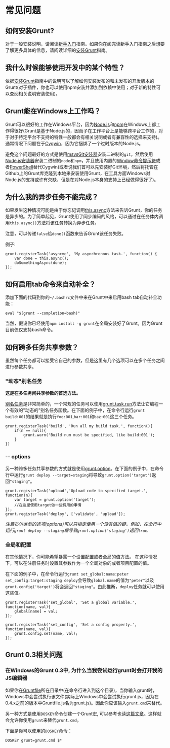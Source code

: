 # 常见问题

## 如何安装Grunt?

对于一般安装说明，请阅读[新手入门](http://gruntjs.com/getting-started/)指南。如果你在阅完读新手入门指南之后想要了解更多具体的信息，请阅读详细的[安装Grunt](http://gruntjs.com/installing-grunt/)指南。

## 我什么时候能够使用开发中的某个特性？

依据[安装Grunt](http://gruntjs.com/installing-grunt/)指南中的说明可以了解如何安装发布的和未发布的开发版本的Grunt(对于插件，你也可以使用npm安装并添加到依赖中使用；对于新的特性可以查阅相关说明安装使用)。

## Grunt能在Windows上工作吗？

Grunt可以很好的工作在Windows平台，因为[Node.js](http://nodejs.org/)和[npm](http://npmjs.org/)在Windows上都工作得很好(Grunt是基于Node.js的，因而子在工作平台上是能够跨平台工作的，对于对于特定平台不支持的特性一般都会有相关说明或者有兼容性的选择来支持)。通常情况下问题在于[Cygwin](http://www.cygwin.com/)，因为它捆绑了一个过时版本的Node.js。

避免这个问题最好的方式是使用[msysGit安装器](http://msysgit.github.com/)安装二进制的`git`，然后使用[Node.js安装器](http://nodejs.org/#download)安装二进制的`node`和`npm`，并且使用内置的[Window命令提示符](http://www.cs.princeton.edu/courses/archive/spr05/cos126/cmd-prompt.html)或者[PowerShell](http://support.microsoft.com/kb/968929)替代Cygwin(或者说我们首可以先安装好Git环境，然后将托管在Github上的Grunt库克隆到本地来安装使用Grunt，在工具方面Windows对Node.js的支持或许有欠缺，但是在对Node.js本身的支持上已经做得很好了)。

## 为什么我的异步任务不能完成？

如果发生这种情况可能是由于你忘记调用[this.async](http://gruntjs.com/grunt.task#wiki-this-async)方法来告诉Grunt，你的任务是异步的。为了简单起见，Grunt使用了同步编码的风格，可以通过在任务体内调用`this.async()`方法将该任务转换为异步任务。

注意，可以传递`false`给`done()`函数来告诉Grunt该任务失败。

例子:

    grunt.registerTask('asyncme', 'My asynchronous task.', function() {
        var done = this.async();
        doSomethingAsync(done);
    });

## 如何启用tab命令来自动补全？

添加下面的代码到你的`~/.bashrc`文件中来在Grunt中来启用bash tab自动补全功能：

    eval "$(grunt --completion=bash)"
    
当然，假设你已经使用`npm install -g grunt`在全局安装好了Grunt。因为Grunt目前仅仅支持bash命令。

## 如何跨多任务共享参数？

虽然每个任务都可以接受它自己的参数，但是这里有几个选项可以在多个任务之间进行参数共享。

### "动态"别名任务

**这是在多任务间共享参数的首选方法。**

[别名任务](http://gruntjs.com/grunt#wiki-grunt-registertask)是非常简单的，一个常规的任务可以使用[grunt.task.run](http://gruntjs.com/grunt.task#wiki-grunt-task-run)方法让它编程一个有效的"动态的"别名任务函数。在下面的例子中，在命令行运行`grunt build:001`的结果就是执行`foo:001`,`bar:001`和`baz:001`这三个任务。

    grunt.registerTask('build', 'Run all my build task.', function(){
        if(n == null){
            grunt.warn('Build num must be specified, like build:001');
        }
    })
    
### -- options

另一种跨多任务共享参数的方式就是使用[grunt.option](http://gruntjs.com/grunt#wiki-grunt-option)。在下面的例子中，在命令行中运行`grunt deploy --target=staging`将导致`grunt.option('target')`返回`"staging"`。

    grunt.registerTask('upload','Upload code to specified target.', function(n){
        var target = grunt.option('target');
        //在这里使用target做一些有用的事情
    });
    grunt.registerTask('deploy', ['validate', 'upload']);

*注意布尔类型的选项(options)可以只指定使用一个没有值的键。例如，在命行中运行`grunt deploy --staging`将导致`grunt.option('staging')`返回`true`.*

### 全局和配置

在其他情况下，你可能希望暴露一个设置配置或者全局的值方法。 在这种情况下，可以在注册任务时设置其参数作为一个全局对象的或者项目配置的值。

在下面的例子中，在命令行运行`grunt set_global:name:peter set_config:target:staging deploy`会导致`global.name`的值为`"peter"`以及`grunt.config('target')`将会返回`"staging"`。由此推断，`deploy`任务就可以使用这些值。

    grunt.registerTask('set_global', 'Set a global variable.', function(name, val){
        global[name] = val;
    });
    
    grunt.registerTask('set_config', 'Set a config property.', function(name, val){
        grunt.config.set(name, val);
    });
    
## Grunt 0.3相关问题

### 在Windows的Grunt 0.3中, 为什么当我尝试运行grunt时会打开我的JS编辑器

如果你在[Gruntfile](http://gruntjs.com/getting-started)所在目录中(在命令行进入到这个目录)，当你输入grunt时，Windows中会尝试执行该文件(实际上Windows中会尝试执行grunt.js，因为在0.4.x之前的版本中Gruntfile.js名为grunt.js)。因此你应该输入`grunt.cmd`来替代。

另一种方式是使用`DOSKEY`命令创建一个Grunt宏, 可以参考也读[这篇文章](http://devblog.point2.com/2010/05/14/setup-persistent-aliases-macros-in-windows-command-prompt-cmd-exe-using-doskey/)。这样就会允许你使用`grunt`来替代`grunt.cmd`。

下面是你可以使用的`DOSKEY`命令：

    DOSKEY grunt=grunt.cmd $*